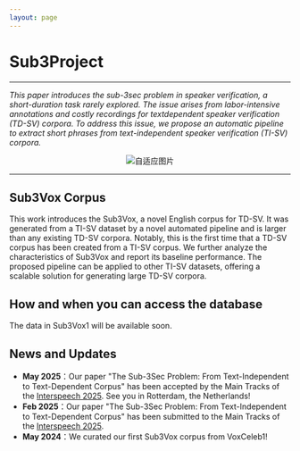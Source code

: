 ```yaml
---
layout: page
---
```

<html lang="en">
<head>
<meta charset="UTF-8">
<meta name="viewport" content="width=device-width, initial-scale=1.0">
<title>自适应图片</title>
<style>
  .center {
    text-align: center;
  }
  .responsive-img1 {
    max-width: 100%;
    height: auto;
  }
  .responsive-img2 {
  max-width: 65%;
  height: auto;
  }
</style>
</head>
<body>
<div class="center">
</div>
</body>
</html>

# Sub3Project

---

*This paper introduces the sub-3sec problem in speaker verification, a short-duration task rarely explored. The issue arises from labor-intensive annotations and costly recordings for textdependent speaker verification (TD-SV) corpora. To address this issue, we propose an automatic pipeline to extract short phrases from text-independent speaker verification (TI-SV) corpora.*

<center>
<img src="https://slash1028.github.io/Image/Paper_title.png" class="responsive-img1" alt="自适应图片">
</center>

---

## Sub3Vox Corpus

This work introduces the Sub3Vox, a novel English corpus for TD-SV. It was generated from a TI-SV dataset by a novel automated pipeline and is larger than any existing TD-SV corpora. Notably, this is the first time that a TD-SV corpus has been created from a TI-SV corpus. We further analyze the characteristics of Sub3Vox and report its baseline performance. The proposed pipeline can be applied to other TI-SV datasets, offering a scalable solution for generating large TD-SV corpora.

## How and when you can access the database

The data in Sub3Vox1 will be available soon.


## News and Updates
- **May 2025**：Our paper "The Sub-3Sec Problem: From Text-Independent to Text-Dependent Corpus" has been accepted by the Main Tracks of the [Interspeech 2025](https://www.interspeech2025.org). See you in Rotterdam, the Netherlands!
- **Feb 2025**：Our paper "The Sub-3Sec Problem: From Text-Independent to Text-Dependent Corpus" has been submitted to the Main Tracks of the [Interspeech 2025](https://www.interspeech2025.org).
- **May 2024**：We curated our first Sub3Vox corpus from VoxCeleb1!
